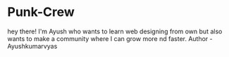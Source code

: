 # Punk-Crew
hey there! I'm Ayush who wants to learn web designing from own but also wants to make a community where I can grow more nd faster.
Author - Ayushkumarvyas
